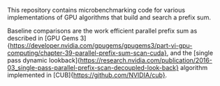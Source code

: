 This repository contains microbenchmarking code for various implementations of
GPU algorithms that build and search a prefix sum.

Baseline comparisons are the work efficient parallel prefix sum as described in
[GPU Gems 3]{https://developer.nvidia.com/gpugems/gpugems3/part-vi-gpu-computing/chapter-39-parallel-prefix-sum-scan-cuda},
and the [single pass dynamic lookback]{https://research.nvidia.com/publication/2016-03_single-pass-parallel-prefix-scan-decoupled-look-back}
algorithm implemented in [CUB]{https://github.com/NVIDIA/cub}.
